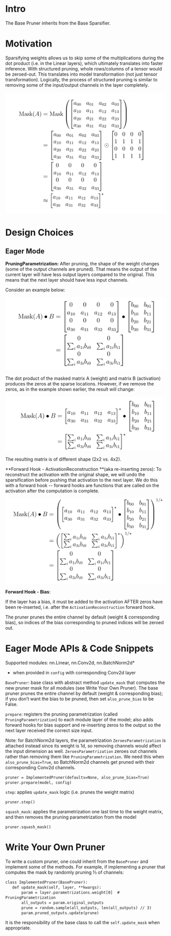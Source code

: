 # Intro

The Base Pruner inherits from the Base Sparsifier.


# Motivation

Sparsifying weights allows us to skip some of the multiplications during the dot product (i.e. in the Linear layers), which ultimately translates into faster inference. With structured pruning, whole rows/columns of a tensor would be zeroed-out. This translates into model transformation (not just tensor transformation). Logically, the process of structured pruning is similar to removing some of the input/output channels in the layer completely.

<!-- See: [https://pxl.cl/1NxgB](https://pxl.cl/1NxgB) -->
![prune 1](./images/prune_1.png)


# Design Choices


## Eager Mode

**PruningParametrization:** After pruning, the shape of the weight changes (some of the output channels are pruned). That means the output of the current layer will have less output layers compared to the original. This means that the next layer should have less input channels.

Consider an example below:

<!-- See: [https://pxl.cl/1NxgJ](https://pxl.cl/1NxgJ) -->
![prune 2](./images/prune_2.png)

The dot product of the masked matrix A (weight) and matrix B (activation) produces the zeros at the sparse locations. However, if we remove the zeros, as in the example shown earlier, the result will change:

<!-- [https://pxl.cl/1NxgV](https://pxl.cl/1NxgV) -->
![prune 3](./images/prune_3.png)

The resulting matrix is of different shape (2x2 vs. 4x2).

**Forward Hook - ActivationReconstruction **(aka re-inserting zeros):  To reconstruct the activation with the original shape, we will undo the sparsification before pushing that activation to the next layer. We do this with a forward hook -- forward hooks are functions that are called on the activation after the computation is complete.

<!-- [https://pxl.cl/1Nxh8](https://pxl.cl/1Nxh8) -->
![prune 4](./images/prune_4.png)

**Forward Hook - Bias**:

If the layer has a bias, it must be added to the activation AFTER zeros have been re-inserted, i.e. after the `ActivationReconstruction` forward hook.

The pruner prunes the entire channel by default (weight & corresponding bias), so indices of the bias corresponding to pruned indices will be zeroed out.



# Eager Mode APIs & Code Snippets

Supported modules: nn.Linear, nn.Conv2d, nn.BatchNorm2d*

* when provided in `config` with corresponding Conv2d layer

`BasePruner`:  base class with abstract method `update_mask` that computes the new pruner mask for all modules (see Write Your Own Pruner). The base pruner prunes the entire channel by default (weight & corresponding bias); if you don’t want the bias to be pruned, then set `also_prune_bias` to be False.

`prepare`: registers the pruning parametrization (called `PruningParametrization`) to each module layer of the model; also adds forward hooks for bias support and re-inserting zeros to the output so the next layer received the correct size input.

Note: for BatchNorm2d layers, the parametrization `ZeroesParametrization` is attached instead since its weight is 1d, so removing channels would affect the input dimension as well. `ZeroesParametrization` zeroes out channels rather than removing them like `PruningParametrization`. We need this when `also_prune_bias=True`, so BatchNorm2d channels get pruned with their corresponding Conv2d channels.


```
pruner = ImplementedPruner(defaults=None, also_prune_bias=True)
pruner.prepare(model, config)
```


`step`: applies `update_mask` logic (i.e. prunes the weight matrix)


```
pruner.step()
```


`squash_mask`: applies the parametrization one last time to the weight matrix, and then removes the pruning parametrization from the model


```
pruner.squash_mask()
```



# Write Your Own Pruner

To write a custom pruner, one could inherit from the `BasePruner` and implement some of the methods. For example, if implementing a pruner that computes the mask by randomly pruning ⅓ of channels:


```
class ImplementedPruner(BasePruner):
   def update_mask(self, layer, **kwargs):
       param = layer.parametrizations.weight[0]  # PruningParametrization
       all_outputs = param.original_outputs
       prune = random.sample(all_outputs, len(all_outputs) // 3)
       param.pruned_outputs.update(prune)
```


It is the responsibility of the base class to call the `self.update_mask` when appropriate.
